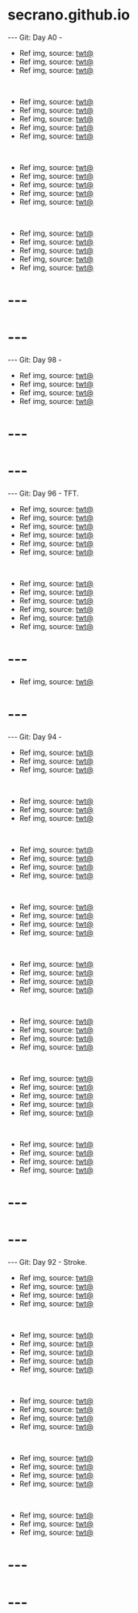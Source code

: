 # secrano.github.io

--- Git: Day A0 -

- Ref img, source: [twt@](https://x.com/womenpostingws/status/1821010429679956391)
- Ref img, source: [twt@](https://x.com/ayeejuju/status/1821185298430357759)
- Ref img, source: [twt@](https://x.com/Yoda4ever/status/1821148303352066264)

<br/>

- Ref img, source: [twt@](https://x.com/HumansNoContext/status/1821132685756027366)
- Ref img, source: [twt@](https://x.com/Enezator/status/1821139987867287837)
- Ref img, source: [twt@](https://x.com/JasonHendrich/status/1821229494243619052)
- Ref img, source: [twt@](https://x.com/Yoda4ever/status/1821194612595470723)
- Ref img, source: [twt@](https://x.com/ElonChapo/status/1820900508602654893)

<br/>

- Ref img, source: [twt@](https://x.com/Rainmaker1973/status/1821183907531739327)
- Ref img, source: [twt@](https://x.com/AMAZlNGNATURE/status/1820848623522861442)
- Ref img, source: [twt@](https://x.com/ChefReactions/status/1821171468857753897)
- Ref img, source: [twt@](https://x.com/PicturesFoIder/status/1821109082834534806)
- Ref img, source: [twt@](https://x.com/AMAZlNGNATURE/status/1821186885663834323)

<br/>

- Ref img, source: [twt@](https://x.com/AMAZlNGNATURE/status/1820932915997409592)
- Ref img, source: [twt@](https://x.com/DesiSanatani/status/1821188995315085711)
- Ref img, source: [twt@](https://x.com/PostsOfCats/status/1821100748697915879)
- Ref img, source: [twt@](https://x.com/itsme_urstruly/status/1821202091823734794)
- Ref img, source: [twt@](https://x.com/FeynirLeaf/status/1821199642333188257)

# ---
# ---

--- Git: Day 98 - 

- Ref img, source: [twt@](https://x.com/toji_fusihiguro/status/1820828669356474780)
- Ref img, source: [twt@](https://x.com/AriseX0/status/1820829384409780464)
- Ref img, source: [twt@](https://x.com/zenin_toji123/status/1820846115920453644)
- Ref img, source: [twt@](https://x.com/onepiecepanel/status/1820417770825130072)

# ---
# ---

--- Git: Day 96 - TFT.

- Ref img, source: [twt@](https://x.com/nigeldanson/status/1820471306728427575)
- Ref img, source: [twt@](https://x.com/HoDaRaKe/status/1820792482353041633)
- Ref img, source: [twt@](https://x.com/Callimiya/status/1820428629022826638)
- Ref img, source: [twt@](https://x.com/EmiIiaSupremacy/status/1820650748742602834)
- Ref img, source: [twt@](https://x.com/ourboy83/status/1820645762512109913)
- Ref img, source: [twt@](https://x.com/HoDaRaKe/status/1820413623061389556)

<br/> 

- Ref img, source: [twt@](https://x.com/Fs_Hao_/status/1820370544778444878)
- Ref img, source: [twt@](https://x.com/TFTlatamCM/status/1819872573171130454)
- Ref img, source: [twt@](https://x.com/ItoArtLab/status/1820377134403330266)
- Ref img, source: [twt@](https://www.youtube.com/watch?v=KUvjPan9uyI)
- Ref img, source: [twt@](https://x.com/NoCatsNoLife_m/status/1820500439533748287)
- Ref img, source: [twt@](https://x.com/ai_zerara/status/1820833456739209334)
  
# ---

- Ref img, source: [twt@](https://x.com/sayaka_aiart/status/1820757541531648318)

# ---

--- Git: Day 94 - 

- Ref img, source: [twt@](https://x.com/ShouldHaveCat/status/1820357028662903261)
- Ref img, source: [twt@](https://x.com/popsvibe/status/1820120530034348534)
- Ref img, source: [twt@](https://x.com/womenpostingws/status/1820270180561543473)

<br/>

- Ref img, source: [twt@](https://x.com/ayeejuju/status/1820238642713096669)
- Ref img, source: [twt@](https://x.com/yosephpaulos/status/1820238805112353251)
- Ref img, source: [twt@](https://x.com/PicturesFoIder/status/1820129531438772480)

<br/>

- Ref img, source: [twt@](https://x.com/memechaotic/status/1820062197873074458)
- Ref img, source: [twt@](https://x.com/PostsOfCats/status/1820074382078709889)
- Ref img, source: [twt@](https://x.com/memechaotic/status/1820103353029808542)
- Ref img, source: [twt@](https://x.com/villainclouds/status/1819794488631709728)

<br/>

- Ref img, source: [twt@](https://x.com/Yoda4ever/status/1819835662243410044)
- Ref img, source: [twt@](https://x.com/TheCinesthetic/status/1820146533301457281)
- Ref img, source: [twt@](https://x.com/historyinmemes/status/1820268484527579268)
- Ref img, source: [twt@](https://x.com/PostsOfCats/status/1820168279723254238)

<br/>

- Ref img, source: [twt@](https://x.com/B1ackSchefter/status/1819853782206799881)
- Ref img, source: [twt@](https://x.com/MangaContexts/status/1820153403873362120)
- Ref img, source: [twt@](https://x.com/usdtermo/status/1820155891620192349)
- Ref img, source: [twt@](https://x.com/betchesugh/status/1820157117367820722)

<br/>

- Ref img, source: [twt@](https://x.com/Yush_1021/status/1819750207661461546)
- Ref img, source: [twt@](https://x.com/JamesLucasIT/status/1820149527266906453)
- Ref img, source: [twt@](https://x.com/ThebestFigen/status/1819925712419078321)
- Ref img, source: [twt@](https://x.com/instablog9ja/status/1819785800319410392)

<br/>

- Ref img, source: [twt@](https://x.com/TheFigen_/status/1820156741767623147)
- Ref img, source: [twt@](https://x.com/SilverTheGreatX/status/1820228831954776269)
- Ref img, source: [twt@](https://x.com/weirddalle/status/1819831917530718252)
- Ref img, source: [twt@](https://x.com/historyinmemes/status/1820236925846147360)
- Ref img, source: [twt@](https://x.com/Mr0bscurity/status/1820143472776761504)

<br/>

- Ref img, source: [twt@](https://x.com/TheCinesthetic/status/1820321835562479713)
- Ref img, source: [twt@](https://x.com/deadclawed/status/1820124977783587111)
- Ref img, source: [twt@](https://x.com/shitpost_2077/status/1820052066330616153)
- Ref img, source: [twt@](https://x.com/lion_sey/status/1820385253904552227)

# ---
# ---

--- Git: Day 92 - Stroke.

- Ref img, source: [twt@](https://x.com/nihmune/status/1819438161212346508)
- Ref img, source: [twt@](https://x.com/pewpiece/status/1819899303143375303)
- Ref img, source: [twt@](https://x.com/critical_reflex/status/1818506865258500303)
- Ref img, source: [twt@](https://x.com/silv_ex/status/1819715637540950327)

<br/>

- Ref img, source: [twt@](https://x.com/MangaContexts/status/1819725915435254213)
- Ref img, source: [twt@](https://x.com/msfujoshi23/status/1819885465107071106)
- Ref img, source: [twt@](https://x.com/miniapeur/status/1819926391569162522)
- Ref img, source: [twt@](https://x.com/xbtGBH/status/1819708596709388508)
- Ref img, source: [twt@](https://x.com/qiandailove/status/1820019020424167703)

<br/>

- Ref img, source: [twt@](https://x.com/Dino_illus/status/1819985481318240654)
- Ref img, source: [twt@](https://x.com/sori_cosplay/status/1819978065919008975)
- Ref img, source: [twt@](https://x.com/loong_blo/status/1819654012251369814)
- Ref img, source: [twt@](https://x.com/ying0yi/status/1819583208520142896)

<br/>

- Ref img, source: [twt@](https://x.com/noland0707/status/1819382272799527426)
- Ref img, source: [twt@](https://x.com/contextdogs/status/1819754447167508987)
- Ref img, source: [twt@](https://x.com/ShouldHaveCat/status/1819777697536487690)
- Ref img, source: [twt@](https://x.com/GifsAnime_/status/1819484930432528467)

<br/>

- Ref img, source: [twt@](https://x.com/majeliskucing/status/1819677087709729178)
- Ref img, source: [twt@](https://x.com/itswords_/status/1819742638066618790)
- Ref img, source: [twt@](https://x.com/TheHotterDancer/status/1819578960730378547)

# ---
# ---
